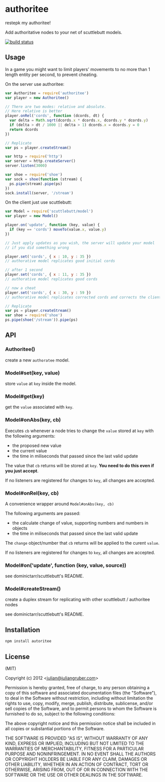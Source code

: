 # authoritee

restepk my authoritee!

Add authoritative nodes to your net of scuttlebutt models.

[![build status](https://secure.travis-ci.org/juliangruber/authoritee.png)](http://travis-ci.org/juliangruber/authoritee)

## Usage

In a game you might want to limit players' movements to no more than 1 length
entity per second, to prevent cheating. 

On the server use authoritee:

```javascript
var Authoritee = require('authoritee')
var player = new Authoritee()

// There are two modes: relative and absolute.
// Here relative is better
player.onRel('cords', function (dcords, dt) {
  var delta = Math.sqrt(dcords.x * dcords.x, dcords.y * dcords.y)
  if (delta > dt / 1000 || delta > 1) dcords.x = dcords.y = 0
  return dcords
})

// Replicate
var ps = player.createStream()

var http = require('http')
var server = http.createServer()
server.listen(3000)

var shoe = require('shoe')
var sock = shoe(function (stream) {
  ps.pipe(stream).pipe(ps)
})
sock.install(server, '/stream')
```

On the client just use scuttlebutt:

```javascript
var Model = require('scuttlebutt/model')
var player = new Model()

player.on('update', function (key, value) {
  if (key == 'cords') moveTo(value.x, value.y)
})

// Just apply updates as you wish, the server will update your model
// if you did something wrong

player.set('cords', { x : 10, y : 35 })
// authorative model replicates good initial cords

// after 1 second
player.set('cords', { x : 11, y : 35 })
// authorative model replicates good cords

// now a cheat
player.set('cords', { x : 30, y : 59 })
// authorative model replicates corrected cords and corrects the client

// Replicate
var ps = player.createStream()
var shoe = require('shoe')
ps.pipe(shoe('/stream')).pipe(ps)
```

## API

### Authoritee()

create a new `authoratee` model.

### Model#set(key, value)

store `value` at `key` inside the model.

### Model#get(key)

get the `value` associated with `key`.

### Model#onAbs(key, cb)

Executes `cb` whenever a node tries to change the `value` stored at `key` with
the following arguments:

* the proposed new value
* the current value
* the time in miliseconds that passed since the last valid update

The value that `cb` returns will be stored at `key`. __You need to do this
even if you just accept__.

If no listeners are registered for changes to `key`, all changes are accepted.

### Model#onRel(key, cb)

A convenience wrapper around `Model#onAbs(key, cb)`

The following arguments are passed:

* the calculate change of value, supporting numbers and numbers in objects
* the time in miliseconds that passed since the last valid update

The `change` object/number that `cb` returns will be applied to the curent
`value`.

If no listeners are registered for changes to `key`, all changes are accepted.

### Model#on('update', function (key, value, source))

see dominictarr/scuttlebutt's README.

### Model#createStream()

create a duplex stream for replicating with other scuttlebutt / authoritee nodes

see dominictarr/scuttlebutt's README.

## Installation

```bash
npm install autoritee
```

## License

(MIT)

Copyright (c) 2012 &lt;julian@juliangruber.com&gt;

Permission is hereby granted, free of charge, to any person obtaining a copy of
this software and associated documentation files (the "Software"), to deal in
the Software without restriction, including without limitation the rights to
use, copy, modify, merge, publish, distribute, sublicense, and/or sell copies of
the Software, and to permit persons to whom the Software is furnished to do so,
subject to the following conditions:

The above copyright notice and this permission notice shall be included in all
copies or substantial portions of the Software.

THE SOFTWARE IS PROVIDED "AS IS", WITHOUT WARRANTY OF ANY KIND, EXPRESS OR
IMPLIED, INCLUDING BUT NOT LIMITED TO THE WARRANTIES OF MERCHANTABILITY,
FITNESS FOR A PARTICULAR PURPOSE AND NONINFRINGEMENT. IN NO EVENT SHALL THE
AUTHORS OR COPYRIGHT HOLDERS BE LIABLE FOR ANY CLAIM, DAMAGES OR OTHER
LIABILITY, WHETHER IN AN ACTION OF CONTRACT, TORT OR OTHERWISE, ARISING FROM,
OUT OF OR IN CONNECTION WITH THE SOFTWARE OR THE USE OR OTHER DEALINGS IN THE
SOFTWARE.
